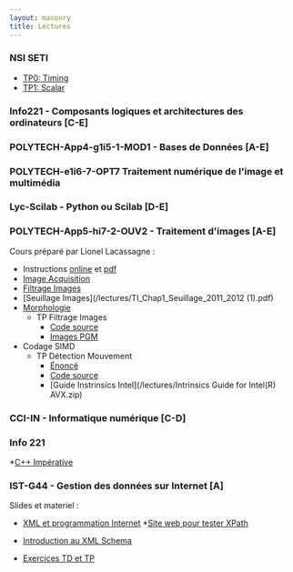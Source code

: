 ```yaml
---
layout: masonry
title: Lectures
---
```


### NSI SETI
* [TP0: Timing](/lectures/nsi-seti-timing.zip)
* [TP1: Scalar](/lectures/nsi-seti-scalar.zip)


### Info221 - Composants logiques et architectures des ordinateurs     [C-E]

### POLYTECH-App4-g1i5-1-MOD1 - Bases de Données     [A-E]

### POLYTECH-e1i6-7-OPT7 Traitement numérique de l'image et multimédia 

### Lyc-Scilab - Python ou Scilab     [D-E]

### POLYTECH-App5-hi7-2-OUV2 - Traitement d'images     [A-E]	

Cours préparé par Lionel Lacassagne :

* Instructions [online](/lectures/tp1.html) et [pdf](/lectures/tp1_filtrage_APP5.pdf)
* [Image Acquisition](/lectures/imageAcquisition.pdf)
* [Filtrage Images](/lectures/TI_Chap1_Filtre_2011_2012.pdf)
* [Seuillage Images](/lectures/TI_Chap1_Seuillage_2011_2012 (1).pdf)
* [Morphologie](/lectures/TI_Chap2_Morpho_2011_2012.pdf)
	* TP Filtrage Images
		* [Code source](/lectures/tp1_filtrage_APP5.zip)
		* [Images PGM](/lectures/images_pgm.zip)
* Codage SIMD
	* TP Détection Mouvement
		* [Énoncé](/lectures/tp-tivi3.pdf)
		* [Code source](/lectures/sigmadelta_SEE.tar.gz)
		* [Guide Instrinsics Intel](/lectures/Intrinsics Guide for Intel(R) AVX.zip)

### CCI-IN - Informatique numérique     [C-D]

### Info 221
*[C++ Impérative](http://www.doc.ic.ac.uk/~wjk/C++Intro/)

### IST-G44 - Gestion des données sur Internet [A]
Slides et materiel :

* [XML et programmation Internet](https://www.lri.fr/~roatis/teaching/xslt/index.html)
*[Site web pour tester XPath](http://www.whitebeam.org/library/guide/TechNotes/xpathtestbed.rhtm)
* [Introduction au XML Schema](http://www.w3schools.com/schema/schema_intro.asp)

* [Exercices TD et TP](/lectures/xmlTD1.html)